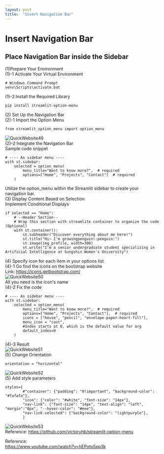 ```yaml
---
layout: post
title:  "Insert Navigation Bar"
---
```


# Insert Navigation Bar
## Place Navigation Bar inside the Sidebar 
(1)Prepare Your Environment <br/>
(1)-1 Activate Your Virtual Environment
```
# Windows Command Prompt
venv\Scripts\activate.bat
```
(1)-2 Install the Required Library <br/>
```
pip install streamlit-option-menu
```
(2) Set Up the Navigation Bar <br/> 
(2)-1 Import the Option Menu <br/>
```
from streamlit_option_menu import option_menu
```
![QuickWebsite49](https://github.com/growingpenguin/growingpenguin.github.io/assets/110277903/f966dbcf-3c33-4960-b5af-960795d94d6c) <br/>
(2)-2 Integrate the Navigation Bar <br/>
Sample code snippet <br/>
```
# ---- As sidebar menu ----
with st.sidebar:
    selected = option_menu(
        menu_title="Want to know more?",  # required
        options=["Home", "Projects", "Contact"]  # required
    )
```
Utilize the option_menu within the Streamlit sidebar to create your navigation bar. <br/>
(3) Display Content Based on Selection <br/>
Implement Conditional Displays <br/>
```
if selected == "Home":
    # --Header Section--
    # Wrap this section with streamlite container to organize the code (Optional)
    with st.container():
        st.subheader("Discover everything about me here!")
        st.title("Hi~ I'm growingpenguin!:penguin:")
        st.image(img_profile, width=300)
        st.write("I'm a senior undergraduate student specializing in Artificial Intelligence at Sungshin Women's University")
```
(4) Specify icon for each item in your options list <br/>
(4)-1 Go find the icons on the bootstrap website <br/>
Link: https://icons.getbootstrap.com/ <br/>
![QuickWebsite50](https://github.com/growingpenguin/growingpenguin.github.io/assets/110277903/ab23f79e-1e51-4a40-a040-f33bffcaf9d1) <br/>
All you need is the icon's name <br/>
(4)-2 Fix the code <br/>
```
# ---- As sidebar menu ----
with st.sidebar:
    selected = option_menu(
        menu_title="Want to know more?",  # required
        options=["Home", "Projects", "Contact"],  # required
        icons = ["house", "pencil", "envelope-paper-heart-fill"],
        menu_icon = "cast",
        #Index starts at 0, which is the default value for arg
        default_index=0
    )
```
(4)-3 Result <br/>
![QuickWebsite51](https://github.com/growingpenguin/growingpenguin.github.io/assets/110277903/a73b562f-12de-4bc0-a8d6-71555af81624) <br/>
(5) Change Orientation <br/>
```
orientation = "horizontal"
```
![QuickWebsite52](https://github.com/growingpenguin/growingpenguin.github.io/assets/110277903/d6eb68f9-90c6-4725-95de-48b431a65304) <br/>
(5) Add style parameters <br/>
```
styles={
        #"container": {"padding": "0!important", "background-color": "#fafafa"},
        "icon": {"color": "#white", "font-size": "14px"}, 
        "nav-link": {"font-size": "14px", "text-align": "left", "margin":"0px", "--hover-color": "#eee"},
        "nav-link-selected": {"background-color": "lightpurple"},
        }
```
![QuickWebsite53](https://github.com/growingpenguin/growingpenguin.github.io/assets/110277903/99bc4691-380f-4ad3-8602-cd1cfdcf4978) <br/>
Reference: https://github.com/victoryhb/streamlit-option-menu <br/>

Reference: <br/>
https://www.youtube.com/watch?v=hEPoto5xp3k <br/>
